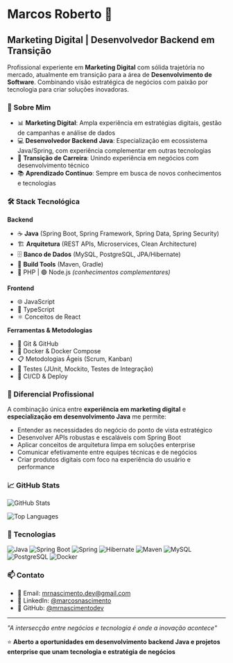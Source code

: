 # Marcos Roberto 👋

## Marketing Digital | Desenvolvedor Backend em Transição

Profissional experiente em **Marketing Digital** com sólida trajetória no mercado, atualmente em transição para a área de **Desenvolvimento de Software**. Combinando visão estratégica de negócios com paixão por tecnologia para criar soluções inovadoras.

### 🚀 Sobre Mim

- 📊 **Marketing Digital**: Ampla experiência em estratégias digitais, gestão de campanhas e análise de dados
- 💻 **Desenvolvedor Backend Java**: Especialização em ecossistema Java/Spring, com experiência complementar em outras tecnologias
- 🎯 **Transição de Carreira**: Unindo experiência em negócios com desenvolvimento técnico
- 📚 **Aprendizado Contínuo**: Sempre em busca de novos conhecimentos e tecnologias

### 🛠️ Stack Tecnológica

**Backend**
- ☕ **Java** (Spring Boot, Spring Framework, Spring Data, Spring Security)
- 🏗️ **Arquitetura** (REST APIs, Microservices, Clean Architecture)
- 🗄️ **Banco de Dados** (MySQL, PostgreSQL, JPA/Hibernate)
- 🔧 **Build Tools** (Maven, Gradle)
- 🐘 PHP | 🟢 Node.js *(conhecimentos complementares)*

**Frontend**
- 🌐 JavaScript
- 📘 TypeScript
- ⚛️ Conceitos de React

**Ferramentas & Metodologias**
- 🔧 Git & GitHub
- 🐳 Docker & Docker Compose
- 📋 Metodologias Ágeis (Scrum, Kanban)
- 🧪 Testes (JUnit, Mockito, Testes de Integração)
- 🚀 CI/CD & Deploy

### 💼 Diferencial Profissional

A combinação única entre **experiência em marketing digital** e **especialização em desenvolvimento Java** me permite:

- Entender as necessidades do negócio do ponto de vista estratégico
- Desenvolver APIs robustas e escaláveis com Spring Boot
- Aplicar conceitos de arquitetura limpa em soluções enterprise
- Comunicar efetivamente entre equipes técnicas e de negócios
- Criar produtos digitais com foco na experiência do usuário e performance

### 📈 GitHub Stats
  
![GitHub Stats](https://github-readme-stats.vercel.app/api?username=mrnascimentodev&show_icons=true&include_all_commits=true&theme=github_dark&hide_border=true&bg_color=0d1117)

![Top Languages](https://github-readme-stats.vercel.app/api/top-langs/?username=mrnascimentodev&layout=compact&theme=github_dark&hide_border=true&bg_color=0d1117)

### 🌟 Tecnologias

![Java](https://img.shields.io/badge/Java-ED8B00?style=for-the-badge&logo=openjdk&logoColor=white)
![Spring Boot](https://img.shields.io/badge/Spring_Boot-6DB33F?style=for-the-badge&logo=spring-boot&logoColor=white)
![Spring](https://img.shields.io/badge/Spring-6DB33F?style=for-the-badge&logo=spring&logoColor=white)
![Hibernate](https://img.shields.io/badge/Hibernate-59666C?style=for-the-badge&logo=hibernate&logoColor=white)
![Maven](https://img.shields.io/badge/Apache%20Maven-C71A36?style=for-the-badge&logo=Apache%20Maven&logoColor=white)
![MySQL](https://img.shields.io/badge/MySQL-005C84?style=for-the-badge&logo=mysql&logoColor=white)
![PostgreSQL](https://img.shields.io/badge/PostgreSQL-316192?style=for-the-badge&logo=postgresql&logoColor=white)
![Docker](https://img.shields.io/badge/Docker-2496ED?style=for-the-badge&logo=docker&logoColor=white)

### 📫 Contato

- 📧 Email: [mrnascimento.dev@gmail.com](mailto:mrnascimento.dev@gmail.com)
- 💼 LinkedIn: [@marcosnascimento](https://www.linkedin.com/in/marcosnascimento)
- 🐙 GitHub: [@mrnascimentodev](https://github.com/mrnascimentodev)

---
  
*"A intersecção entre negócios e tecnologia é onde a inovação acontece"*

⭐ **Aberto a oportunidades em desenvolvimento backend Java e projetos enterprise que unam tecnologia e estratégia de negócios**
